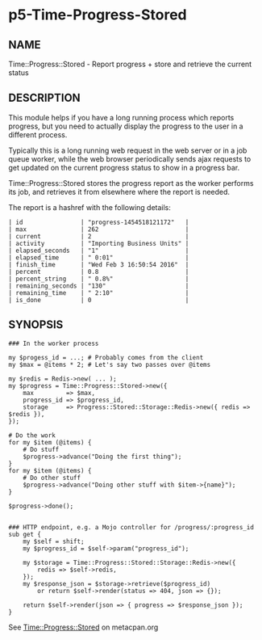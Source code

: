 p5-Time-Progress-Stored
=======================

## NAME

Time::Progress::Stored - Report progress + store and retrieve the current status

## DESCRIPTION

This module helps if you have a long running process which reports
progress, but you need to actually display the progress to the user in a
different process.

Typically this is a long running web request in the web server or in a
job queue worker, while the web browser periodically sends ajax requests
to get updated on the current progress status to show in a progress bar.

Time::Progress::Stored stores the progress report as the worker performs
its job, and retrieves it from elsewhere where the report is needed.

The report is a hashref with the following details:

    | id                | "progress-1454518121172"   |
    | max               | 262                        |
    | current           | 2                          |
    | activity          | "Importing Business Units" |
    | elapsed_seconds   | "1"                        |
    | elapsed_time      | " 0:01"                    |
    | finish_time       | "Wed Feb 3 16:50:54 2016"  |
    | percent           | 0.8                        |
    | percent_string    | " 0.8%"                    |
    | remaining_seconds | "130"                      |
    | remaining_time    | " 2:10"                    |
    | is_done           | 0                          |

## SYNOPSIS

    ### In the worker process

    my $progess_id = ...; # Probably comes from the client
    my $max = @items * 2; # Let's say two passes over @items

    my $redis = Redis->new( ... );
    my $progress = Time::Progress::Stored->new({
        max         => $max,
        progress_id => $progress_id,
        storage     => Progress::Stored::Storage::Redis->new({ redis => $redis }),
    });

    # Do the work
    for my $item (@items) {
        # Do stuff
        $progress->advance("Doing the first thing");
    }
    for my $item (@items) {
        # Do other stuff
        $progress->advance("Doing other stuff with $item->{name}");
    }

    $progress->done();


    ### HTTP endpoint, e.g. a Mojo controller for /progress/:progress_id
    sub get {
        my $self = shift;
        my $progress_id = $self->param("progress_id");

        my $storage = Time::Progress::Stored::Storage::Redis->new({
            redis => $self->redis,
        });
        my $response_json = $storage->retrieve($progress_id)
            or return $self->render(status => 404, json => {});

        return $self->render(json => { progress => $response_json });
    }

See [Time::Progress::Stored](https://metacpan.org/pod/Time::Progress::Stored) on metacpan.org

